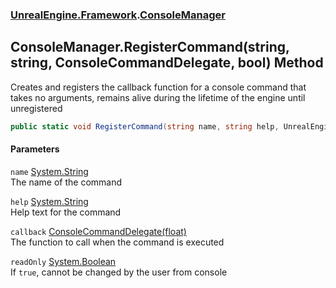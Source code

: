 ### [UnrealEngine.Framework](UnrealEngine_Framework.md 'UnrealEngine.Framework').[ConsoleManager](ConsoleManager.md 'UnrealEngine.Framework.ConsoleManager')
## ConsoleManager.RegisterCommand(string, string, ConsoleCommandDelegate, bool) Method
Creates and registers the callback function for a console command that takes no arguments, remains alive during the lifetime of the engine until unregistered  
```csharp
public static void RegisterCommand(string name, string help, UnrealEngine.Framework.ConsoleCommandDelegate callback, bool readOnly=false);
```
#### Parameters
<a name='UnrealEngine_Framework_ConsoleManager_RegisterCommand(string_string_UnrealEngine_Framework_ConsoleCommandDelegate_bool)_name'></a>
`name` [System.String](https://docs.microsoft.com/en-us/dotnet/api/System.String 'System.String')  
The name of the command
  
<a name='UnrealEngine_Framework_ConsoleManager_RegisterCommand(string_string_UnrealEngine_Framework_ConsoleCommandDelegate_bool)_help'></a>
`help` [System.String](https://docs.microsoft.com/en-us/dotnet/api/System.String 'System.String')  
Help text for the command
  
<a name='UnrealEngine_Framework_ConsoleManager_RegisterCommand(string_string_UnrealEngine_Framework_ConsoleCommandDelegate_bool)_callback'></a>
`callback` [ConsoleCommandDelegate(float)](ConsoleCommandDelegate(float).md 'UnrealEngine.Framework.ConsoleCommandDelegate(float)')  
The function to call when the command is executed
  
<a name='UnrealEngine_Framework_ConsoleManager_RegisterCommand(string_string_UnrealEngine_Framework_ConsoleCommandDelegate_bool)_readOnly'></a>
`readOnly` [System.Boolean](https://docs.microsoft.com/en-us/dotnet/api/System.Boolean 'System.Boolean')  
If `true`, cannot be changed by the user from console
  
